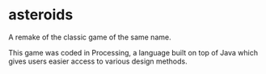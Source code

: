 # asteroids
A remake of the classic game of the same name.

This game was coded in Processing, a language built on top of Java which gives users easier access to various design methods.
